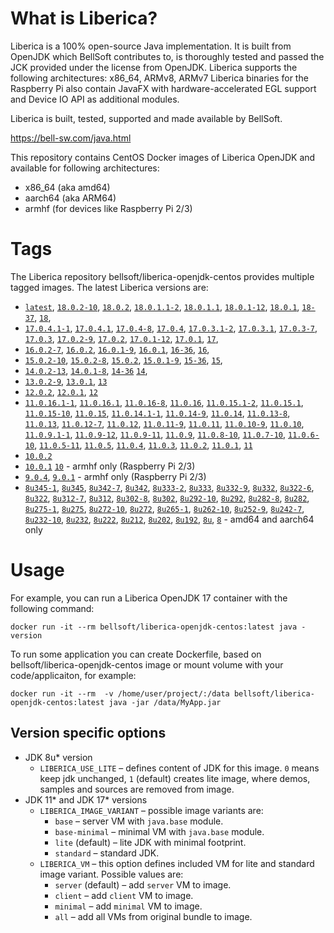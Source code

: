 # What is Liberica?

Liberica is a 100% open-source Java implementation.
It is built from OpenJDK which BellSoft contributes to, is thoroughly
tested and passed the JCK provided under the license from OpenJDK.
Liberica supports the following architectures: x86_64, ARMv8, ARMv7
Liberica binaries for the Raspberry Pi also contain JavaFX with hardware-accelerated EGL support and Device IO API as additional modules.

Liberica is built, tested, supported and made available by BellSoft.

<https://bell-sw.com/java.html>

This repository contains CentOS Docker images of Liberica OpenJDK and available for following architectures:

* x86_64 (aka amd64)
* aarch64 (aka ARM64)
* armhf (for devices like Raspberry Pi 2/3)

# Tags

The Liberica repository bellsoft/liberica-openjdk-centos provides multiple tagged images. The latest Liberica versions are:

* [`latest`](https://github.com/bell-sw/Liberica/blob/master/docker/repos/liberica-openjdk-centos/18/Dockerfile),
[`18.0.2-10`](https://github.com/bell-sw/Liberica/blob/master/docker/repos/liberica-openjdk-centos/18/Dockerfile),
[`18.0.2`](https://github.com/bell-sw/Liberica/blob/master/docker/repos/liberica-openjdk-centos/18/Dockerfile),
[`18.0.1.1-2`](https://github.com/bell-sw/Liberica/blob/master/docker/repos/liberica-openjdk-centos/18/Dockerfile),
[`18.0.1.1`](https://github.com/bell-sw/Liberica/blob/master/docker/repos/liberica-openjdk-centos/18/Dockerfile),
[`18.0.1-12`](https://github.com/bell-sw/Liberica/blob/master/docker/repos/liberica-openjdk-centos/18/Dockerfile),
[`18.0.1`](https://github.com/bell-sw/Liberica/blob/master/docker/repos/liberica-openjdk-centos/18/Dockerfile),
[`18-37`](https://github.com/bell-sw/Liberica/blob/master/docker/repos/liberica-openjdk-centos/18/Dockerfile),
[`18`](https://github.com/bell-sw/Liberica/blob/master/docker/repos/liberica-openjdk-centos/18/Dockerfile),
* [`17.0.4.1-1`](https://github.com/bell-sw/Liberica/blob/master/docker/repos/liberica-openjdk-centos/17/Dockerfile),
[`17.0.4.1`](https://github.com/bell-sw/Liberica/blob/master/docker/repos/liberica-openjdk-centos/17/Dockerfile),
[`17.0.4-8`](https://github.com/bell-sw/Liberica/blob/master/docker/repos/liberica-openjdk-centos/17/Dockerfile),
[`17.0.4`](https://github.com/bell-sw/Liberica/blob/master/docker/repos/liberica-openjdk-centos/17/Dockerfile),
[`17.0.3.1-2`](https://github.com/bell-sw/Liberica/blob/master/docker/repos/liberica-openjdk-centos/17/Dockerfile),
[`17.0.3.1`](https://github.com/bell-sw/Liberica/blob/master/docker/repos/liberica-openjdk-centos/17/Dockerfile),
[`17.0.3-7`](https://github.com/bell-sw/Liberica/blob/master/docker/repos/liberica-openjdk-centos/17/Dockerfile),
[`17.0.3`](https://github.com/bell-sw/Liberica/blob/master/docker/repos/liberica-openjdk-centos/17/Dockerfile),
[`17.0.2-9`](https://github.com/bell-sw/Liberica/blob/master/docker/repos/liberica-openjdk-centos/17/Dockerfile),
[`17.0.2`](https://github.com/bell-sw/Liberica/blob/master/docker/repos/liberica-openjdk-centos/17/Dockerfile),
[`17.0.1-12`](https://github.com/bell-sw/Liberica/blob/master/docker/repos/liberica-openjdk-centos/17/Dockerfile),
[`17.0.1`](https://github.com/bell-sw/Liberica/blob/master/docker/repos/liberica-openjdk-centos/17/Dockerfile),
[`17`](https://github.com/bell-sw/Liberica/blob/master/docker/repos/liberica-openjdk-centos/17/Dockerfile),
* [`16.0.2-7`](https://github.com/bell-sw/Liberica/blob/master/docker/repos/liberica-openjdk-centos/16/Dockerfile),
[`16.0.2`](https://github.com/bell-sw/Liberica/blob/master/docker/repos/liberica-openjdk-centos/16/Dockerfile),
[`16.0.1-9`](https://github.com/bell-sw/Liberica/blob/master/docker/repos/liberica-openjdk-centos/16/Dockerfile),
[`16.0.1`](https://github.com/bell-sw/Liberica/blob/master/docker/repos/liberica-openjdk-centos/16/Dockerfile),
[`16-36`](https://github.com/bell-sw/Liberica/blob/master/docker/repos/liberica-openjdk-centos/16/Dockerfile),
[`16`](https://github.com/bell-sw/Liberica/blob/master/docker/repos/liberica-openjdk-centos/16/Dockerfile),
* [`15.0.2-10`](https://github.com/bell-sw/Liberica/blob/master/docker/repos/liberica-openjdk-centos/15/Dockerfile),
[`15.0.2-8`](https://github.com/bell-sw/Liberica/blob/master/docker/repos/liberica-openjdk-centos/15/Dockerfile),
[`15.0.2`](https://github.com/bell-sw/Liberica/blob/master/docker/repos/liberica-openjdk-centos/15/Dockerfile),
[`15.0.1-9`](https://github.com/bell-sw/Liberica/blob/master/docker/repos/liberica-openjdk-centos/15/Dockerfile),
[`15-36`](https://github.com/bell-sw/Liberica/blob/master/docker/repos/liberica-openjdk-centos/15/Dockerfile),
[`15`](https://github.com/bell-sw/Liberica/blob/master/docker/repos/liberica-openjdk-centos/15/Dockerfile),
* [`14.0.2-13`](https://github.com/bell-sw/Liberica/blob/master/docker/repos/liberica-openjdk-centos/14/Dockerfile),
[`14.0.1-8`](https://github.com/bell-sw/Liberica/blob/master/docker/repos/liberica-openjdk-centos/14/Dockerfile),
[`14-36`](https://github.com/bell-sw/Liberica/blob/master/docker/repos/liberica-openjdk-centos/old/14.0.0/Dockerfile)
[`14`](https://github.com/bell-sw/Liberica/blob/master/docker/repos/liberica-openjdk-centos/14/Dockerfile),
* [`13.0.2-9`](https://github.com/bell-sw/Liberica/blob/master/docker/repos/liberica-openjdk-centos/13/Dockerfile),
[`13.0.1`](https://github.com/bell-sw/Liberica/blob/master/docker/repos/liberica-openjdk-centos/old/13.0.1/Dockerfile),
[`13`](https://github.com/bell-sw/Liberica/blob/master/docker/repos/liberica-openjdk-centos/old/13.0.0/Dockerfile)
* [`12.0.2`](https://github.com/bell-sw/Liberica/blob/master/docker/repos/liberica-openjdk-centos/old/12.0.2/Dockerfile),
[`12.0.1`](https://github.com/bell-sw/Liberica/blob/master/docker/repos/liberica-openjdk-centos/old/12.0.1/Dockerfile),
[`12`](https://github.com/bell-sw/Liberica/blob/master/docker/repos/liberica-openjdk-centos/old/12.0.0/Dockerfile)
* [`11.0.16.1-1`](https://github.com/bell-sw/Liberica/blob/master/docker/repos/liberica-openjdk-centos/11/Dockerfile),
[`11.0.16.1`](https://github.com/bell-sw/Liberica/blob/master/docker/repos/liberica-openjdk-centos/11/Dockerfile),
[`11.0.16-8`](https://github.com/bell-sw/Liberica/blob/master/docker/repos/liberica-openjdk-centos/11/Dockerfile),
[`11.0.16`](https://github.com/bell-sw/Liberica/blob/master/docker/repos/liberica-openjdk-centos/11/Dockerfile),
[`11.0.15.1-2`](https://github.com/bell-sw/Liberica/blob/master/docker/repos/liberica-openjdk-centos/11/Dockerfile),
[`11.0.15.1`](https://github.com/bell-sw/Liberica/blob/master/docker/repos/liberica-openjdk-centos/11/Dockerfile),
[`11.0.15-10`](https://github.com/bell-sw/Liberica/blob/master/docker/repos/liberica-openjdk-centos/11/Dockerfile),
[`11.0.15`](https://github.com/bell-sw/Liberica/blob/master/docker/repos/liberica-openjdk-centos/11/Dockerfile),
[`11.0.14.1-1`](https://github.com/bell-sw/Liberica/blob/master/docker/repos/liberica-openjdk-centos/11/Dockerfile),
[`11.0.14-9`](https://github.com/bell-sw/Liberica/blob/master/docker/repos/liberica-openjdk-centos/11/Dockerfile),
[`11.0.14`](https://github.com/bell-sw/Liberica/blob/master/docker/repos/liberica-openjdk-centos/11/Dockerfile),
[`11.0.13-8`](https://github.com/bell-sw/Liberica/blob/master/docker/repos/liberica-openjdk-centos/11/Dockerfile),
[`11.0.13`](https://github.com/bell-sw/Liberica/blob/master/docker/repos/liberica-openjdk-centos/11/Dockerfile),
[`11.0.12-7`](https://github.com/bell-sw/Liberica/blob/master/docker/repos/liberica-openjdk-centos/11/Dockerfile),
[`11.0.12`](https://github.com/bell-sw/Liberica/blob/master/docker/repos/liberica-openjdk-centos/11/Dockerfile),
[`11.0.11-9`](https://github.com/bell-sw/Liberica/blob/master/docker/repos/liberica-openjdk-centos/11/Dockerfile),
[`11.0.11`](https://github.com/bell-sw/Liberica/blob/master/docker/repos/liberica-openjdk-centos/11/Dockerfile),
[`11.0.10-9`](https://github.com/bell-sw/Liberica/blob/master/docker/repos/liberica-openjdk-centos/11/Dockerfile),
[`11.0.10`](https://github.com/bell-sw/Liberica/blob/master/docker/repos/liberica-openjdk-centos/11/Dockerfile),
[`11.0.9.1-1`](https://github.com/bell-sw/Liberica/blob/master/docker/repos/liberica-openjdk-centos/11/Dockerfile),
[`11.0.9-12`](https://github.com/bell-sw/Liberica/blob/master/docker/repos/liberica-openjdk-centos/11/Dockerfile),
[`11.0.9-11`](https://github.com/bell-sw/Liberica/blob/master/docker/repos/liberica-openjdk-centos/11/Dockerfile),
[`11.0.9`](https://github.com/bell-sw/Liberica/blob/master/docker/repos/liberica-openjdk-centos/11/Dockerfile),
[`11.0.8-10`](https://github.com/bell-sw/Liberica/blob/master/docker/repos/liberica-openjdk-centos/11/Dockerfile),
[`11.0.7-10`](https://github.com/bell-sw/Liberica/blob/master/docker/repos/liberica-openjdk-centos/11/Dockerfile),
[`11.0.6-10`](https://github.com/bell-sw/Liberica/blob/master/docker/repos/liberica-openjdk-centos/old/11.0.6/Dockerfile),
[`11.0.5-11`](https://github.com/bell-sw/Liberica/blob/master/docker/repos/liberica-openjdk-centos/old/11.0.5/Dockerfile),
[`11.0.5`](https://github.com/bell-sw/Liberica/blob/master/docker/repos/liberica-openjdk-centos/old/11.0.5/Dockerfile),
[`11.0.4`](https://github.com/bell-sw/Liberica/blob/master/docker/repos/liberica-openjdk-centos/old/11.0.4/Dockerfile),
[`11.0.3`](https://github.com/bell-sw/Liberica/blob/master/docker/repos/liberica-openjdk-centos/old/11.0.3/Dockerfile),
[`11.0.2`](https://github.com/bell-sw/Liberica/blob/master/docker/repos/liberica-openjdk-centos/old/11.0.2/Dockerfile),
[`11.0.1`](https://github.com/bell-sw/Liberica/blob/master/docker/repos/liberica-openjdk-centos/old/11.0.1/Dockerfile),
[`11`](https://github.com/bell-sw/Liberica/blob/master/docker/repos/liberica-openjdk-centos/11/Dockerfile)
* [`10.0.2`](https://github.com/bell-sw/Liberica/blob/master/docker/repos/liberica-openjdk-centos/old/10.0.2/Dockerfile)
* [`10.0.1`](https://github.com/bell-sw/Liberica/blob/master/docker/repos/liberica-openjdk-centos/old/10.0.1/Dockerfile)
[`10`](https://github.com/bell-sw/Liberica/blob/master/docker/repos/liberica-openjdk-centos/old/10.0.0/Dockerfile) - armhf only (Raspberry Pi 2/3)
* [`9.0.4`](https://github.com/bell-sw/Liberica/blob/master/docker/repos/liberica-openjdk-centos/old/9.0.4/Dockerfile),
[`9.0.1`](https://github.com/bell-sw/Liberica/blob/master/docker/repos/liberica-openjdk-centos/old/9.0.1/Dockerfile) - armhf only (Raspberry Pi 2/3)
* [`8u345-1`](https://github.com/bell-sw/Liberica/blob/master/docker/repos/liberica-openjdk-centos/8/Dockerfile),
[`8u345`](https://github.com/bell-sw/Liberica/blob/master/docker/repos/liberica-openjdk-centos/8/Dockerfile),
[`8u342-7`](https://github.com/bell-sw/Liberica/blob/master/docker/repos/liberica-openjdk-centos/8/Dockerfile),
[`8u342`](https://github.com/bell-sw/Liberica/blob/master/docker/repos/liberica-openjdk-centos/8/Dockerfile),
[`8u333-2`](https://github.com/bell-sw/Liberica/blob/master/docker/repos/liberica-openjdk-centos/8/Dockerfile),
[`8u333`](https://github.com/bell-sw/Liberica/blob/master/docker/repos/liberica-openjdk-centos/8/Dockerfile),
[`8u332-9`](https://github.com/bell-sw/Liberica/blob/master/docker/repos/liberica-openjdk-centos/8/Dockerfile),
[`8u332`](https://github.com/bell-sw/Liberica/blob/master/docker/repos/liberica-openjdk-centos/8/Dockerfile),
[`8u322-6`](https://github.com/bell-sw/Liberica/blob/master/docker/repos/liberica-openjdk-centos/8/Dockerfile),
[`8u322`](https://github.com/bell-sw/Liberica/blob/master/docker/repos/liberica-openjdk-centos/8/Dockerfile),
[`8u312-7`](https://github.com/bell-sw/Liberica/blob/master/docker/repos/liberica-openjdk-centos/8/Dockerfile),
[`8u312`](https://github.com/bell-sw/Liberica/blob/master/docker/repos/liberica-openjdk-centos/8/Dockerfile),
[`8u302-8`](https://github.com/bell-sw/Liberica/blob/master/docker/repos/liberica-openjdk-centos/8/Dockerfile),
[`8u302`](https://github.com/bell-sw/Liberica/blob/master/docker/repos/liberica-openjdk-centos/8/Dockerfile),
[`8u292-10`](https://github.com/bell-sw/Liberica/blob/master/docker/repos/liberica-openjdk-centos/8/Dockerfile),
[`8u292`](https://github.com/bell-sw/Liberica/blob/master/docker/repos/liberica-openjdk-centos/8/Dockerfile),
[`8u282-8`](https://github.com/bell-sw/Liberica/blob/master/docker/repos/liberica-openjdk-centos/8/Dockerfile),
[`8u282`](https://github.com/bell-sw/Liberica/blob/master/docker/repos/liberica-openjdk-centos/8/Dockerfile),
[`8u275-1`](https://github.com/bell-sw/Liberica/blob/master/docker/repos/liberica-openjdk-centos/8/Dockerfile),
[`8u275`](https://github.com/bell-sw/Liberica/blob/master/docker/repos/liberica-openjdk-centos/8/Dockerfile),
[`8u272-10`](https://github.com/bell-sw/Liberica/blob/master/docker/repos/liberica-openjdk-centos/8/Dockerfile),
[`8u272`](https://github.com/bell-sw/Liberica/blob/master/docker/repos/liberica-openjdk-centos/8/Dockerfile),
[`8u265-1`](https://github.com/bell-sw/Liberica/blob/master/docker/repos/liberica-openjdk-centos/8/Dockerfile),
[`8u262-10`](https://github.com/bell-sw/Liberica/blob/master/docker/repos/liberica-openjdk-centos/8/Dockerfile),
[`8u252-9`](https://github.com/bell-sw/Liberica/blob/master/docker/repos/liberica-openjdk-centos/8/Dockerfile),
[`8u242-7`](https://github.com/bell-sw/Liberica/blob/master/docker/repos/liberica-openjdk-centos/old/8u242/Dockerfile),
[`8u232-10`](https://github.com/bell-sw/Liberica/blob/master/docker/repos/liberica-openjdk-centos/old/8u232/Dockerfile),
[`8u232`](https://github.com/bell-sw/Liberica/blob/master/docker/repos/liberica-openjdk-centos/old/8u232/Dockerfile),
[`8u222`](https://github.com/bell-sw/Liberica/blob/master/docker/repos/liberica-openjdk-centos/old/8u222/Dockerfile),
[`8u212`](https://github.com/bell-sw/Liberica/blob/master/docker/repos/liberica-openjdk-centos/old/8u212/Dockerfile),
[`8u202`](https://github.com/bell-sw/Liberica/blob/master/docker/repos/liberica-openjdk-centos/old/8u202/Dockerfile),
[`8u192`](https://github.com/bell-sw/Liberica/blob/master/docker/repos/liberica-openjdk-centos/old/8u192/Dockerfile),
[`8u`](https://github.com/bell-sw/Liberica/blob/master/docker/repos/liberica-openjdk-centos/8/Dockerfile),
[`8`](https://github.com/bell-sw/Liberica/blob/master/docker/repos/liberica-openjdk-centos/8/Dockerfile)   - amd64 and aarch64 only

# Usage

For example, you can run a Liberica OpenJDK 17 container with the following command:

 `docker run -it --rm bellsoft/liberica-openjdk-centos:latest java -version`

To run some application you can create Dockerfile, based on bellsoft/liberica-openjdk-centos image or mount volume with your code/applicaiton, for example:

 `docker run -it --rm  -v /home/user/project/:/data bellsoft/liberica-openjdk-centos:latest java -jar /data/MyApp.jar`

 ## Version specific options ##

* JDK 8u* version
  * `LIBERICA_USE_LITE` – defines content of JDK for this image. `0` means keep jdk unchanged, `1` (default) creates lite image, where demos, samples and sources are removed from image.
* JDK 11* and JDK 17* versions
  * `LIBERICA_IMAGE_VARIANT` – possible image variants are: 
    * `base` – server VM with `java.base` module.
	* `base-minimal` – minimal VM with `java.base` module.
	* `lite` (default) – lite JDK with minimal footprint.
	* `standard` – standard JDK.
  * `LIBERICA_VM` – this option defines included VM for lite and standard image variant. Possible values are:
    * `server` (default) – add `server` VM to image.
	* `client` – add `client` VM to image.
	* `minimal` – add `minimal` VM to image.
	* `all` – add all VMs from original bundle to image.

